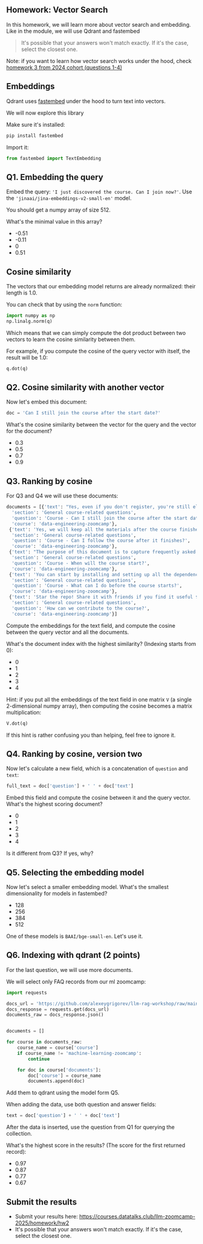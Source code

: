 ## Homework: Vector Search

In this homework, we will learn more about vector search
and embedding. Like in the module, we will use Qdrant and
fastembed

> It's possible that your answers won't match exactly. If it's the case, select the closest one.

Note: if you want to learn how vector search works under
the hood, check 
[homework 3 from 2024 cohort (questions 1-4)](../../2024/03-vector-search/homework.md)

## Embeddings

Qdrant uses [fastembed](https://github.com/qdrant/fastembed)
under the hood to turn text into vectors. 

We will now explore this library

Make sure it's installed:

```bash
pip install fastembed
```

Import it: 

```python
from fastembed import TextEmbedding
```

## Q1. Embedding the query

Embed the query: `'I just discovered the course. Can I join now?'`.
Use the `'jinaai/jina-embeddings-v2-small-en'` model. 

You should get a numpy array of size 512.

What's the minimal value in this array?

* -0.51
* -0.11
* 0
* 0.51

## Cosine similarity

The vectors that our embedding model returns are already normalized: their length is 1.0.

You can check that by using the `norm` function:

```python
import numpy as np
np.linalg.norm(q)
```

Which means that we can simply compute the dot product between
two vectors to learn the cosine similarity between them.

For example, if you compute the cosine of the query vector with itself, the result will be 1.0:

```python
q.dot(q)
```

## Q2. Cosine similarity with another vector

Now let's embed this document:

```python
doc = 'Can I still join the course after the start date?'
```

What's the cosine similarity between the vector for the query
and the vector for the document?

* 0.3
* 0.5
* 0.7
* 0.9

## Q3. Ranking by cosine

For Q3 and Q4 we will use these documents:

```python
documents = [{'text': "Yes, even if you don't register, you're still eligible to submit the homeworks.\nBe aware, however, that there will be deadlines for turning in the final projects. So don't leave everything for the last minute.",
  'section': 'General course-related questions',
  'question': 'Course - Can I still join the course after the start date?',
  'course': 'data-engineering-zoomcamp'},
 {'text': 'Yes, we will keep all the materials after the course finishes, so you can follow the course at your own pace after it finishes.\nYou can also continue looking at the homeworks and continue preparing for the next cohort. I guess you can also start working on your final capstone project.',
  'section': 'General course-related questions',
  'question': 'Course - Can I follow the course after it finishes?',
  'course': 'data-engineering-zoomcamp'},
 {'text': "The purpose of this document is to capture frequently asked technical questions\nThe exact day and hour of the course will be 15th Jan 2024 at 17h00. The course will start with the first  “Office Hours'' live.1\nSubscribe to course public Google Calendar (it works from Desktop only).\nRegister before the course starts using this link.\nJoin the course Telegram channel with announcements.\nDon’t forget to register in DataTalks.Club's Slack and join the channel.",
  'section': 'General course-related questions',
  'question': 'Course - When will the course start?',
  'course': 'data-engineering-zoomcamp'},
 {'text': 'You can start by installing and setting up all the dependencies and requirements:\nGoogle cloud account\nGoogle Cloud SDK\nPython 3 (installed with Anaconda)\nTerraform\nGit\nLook over the prerequisites and syllabus to see if you are comfortable with these subjects.',
  'section': 'General course-related questions',
  'question': 'Course - What can I do before the course starts?',
  'course': 'data-engineering-zoomcamp'},
 {'text': 'Star the repo! Share it with friends if you find it useful ❣️\nCreate a PR if you see you can improve the text or the structure of the repository.',
  'section': 'General course-related questions',
  'question': 'How can we contribute to the course?',
  'course': 'data-engineering-zoomcamp'}]
```

Compute the embeddings for the text field, and compute the 
cosine between the query vector and all the documents.

What's the document index with the highest similarity? (Indexing starts from 0):

- 0
- 1
- 2
- 3
- 4

Hint: if you put all the embeddings of the text field in one matrix `V` (a single 2-dimensional numpy array), then
computing the cosine becomes a matrix multiplication:

```python
V.dot(q)
```

If this hint is rather confusing you than helping, feel free
to ignore it.

## Q4. Ranking by cosine, version two

Now let's calculate a new field, which is a concatenation of
`question` and `text`:

```python
full_text = doc['question'] + ' ' + doc['text']
``` 

Embed this field and compute the cosine between it and the
query vector. What's the highest scoring document?

- 0
- 1
- 2
- 3
- 4

Is it different from Q3? If yes, why?

## Q5. Selecting the embedding model

Now let's select a smaller embedding model.
What's the smallest dimensionality for models in fastembed?

- 128
- 256
- 384
- 512

One of these models is `BAAI/bge-small-en`. Let's use it.


## Q6. Indexing with qdrant (2 points)

For the last question, we will use more documents.

We will select only FAQ records from our ml zoomcamp:

```python
import requests 

docs_url = 'https://github.com/alexeygrigorev/llm-rag-workshop/raw/main/notebooks/documents.json'
docs_response = requests.get(docs_url)
documents_raw = docs_response.json()


documents = []

for course in documents_raw:
    course_name = course['course']
    if course_name != 'machine-learning-zoomcamp':
        continue

    for doc in course['documents']:
        doc['course'] = course_name
        documents.append(doc)
```

Add them to qdrant using the model form Q5.

When adding the data, use both question and answer fields:

```python
text = doc['question'] + ' ' + doc['text']
```

After the data is inserted, use the question from Q1 for querying the collection.

What's the highest score in the results?
(The score for the first returned record):

- 0.97
- 0.87
- 0.77
- 0.67




## Submit the results

* Submit your results here: https://courses.datatalks.club/llm-zoomcamp-2025/homework/hw2
* It's possible that your answers won't match exactly. If it's the case, select the closest one.